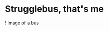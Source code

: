 # Strugglebus, that's me
! [Image of a bus](https://as2.ftcdn.net/v2/jpg/00/54/07/93/1000_F_54079317_chS5Sx0ThtNDy9Pgp9au4r4ruHgVYbw0.jpg)
